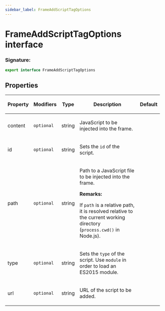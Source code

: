 ```yaml
---
sidebar_label: FrameAddScriptTagOptions
---
```


# FrameAddScriptTagOptions interface

### Signature:

```typescript
export interface FrameAddScriptTagOptions
```

## Properties

<table><thead><tr><th>

Property

</th><th>

Modifiers

</th><th>

Type

</th><th>

Description

</th><th>

Default

</th></tr></thead>
<tbody><tr><td>

<span id="content">content</span>

</td><td>

`optional`

</td><td>

string

</td><td>

JavaScript to be injected into the frame.

</td><td>

</td></tr>
<tr><td>

<span id="id">id</span>

</td><td>

`optional`

</td><td>

string

</td><td>

Sets the `id` of the script.

</td><td>

</td></tr>
<tr><td>

<span id="path">path</span>

</td><td>

`optional`

</td><td>

string

</td><td>

Path to a JavaScript file to be injected into the frame.

**Remarks:**

If `path` is a relative path, it is resolved relative to the current working directory (`process.cwd()` in Node.js).

</td><td>

</td></tr>
<tr><td>

<span id="type">type</span>

</td><td>

`optional`

</td><td>

string

</td><td>

Sets the `type` of the script. Use `module` in order to load an ES2015 module.

</td><td>

</td></tr>
<tr><td>

<span id="url">url</span>

</td><td>

`optional`

</td><td>

string

</td><td>

URL of the script to be added.

</td><td>

</td></tr>
</tbody></table>
